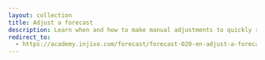 ```yaml
---
layout: collection
title: Adjust a forecast
description: Learn when and how to make manual adjustments to quickly respond to different situations. This helps ensure your forecast is accurate.
redirect_to:
  - https://academy.injixo.com/forecast/forecast-020-en-adjust-a-forecast
---
```

